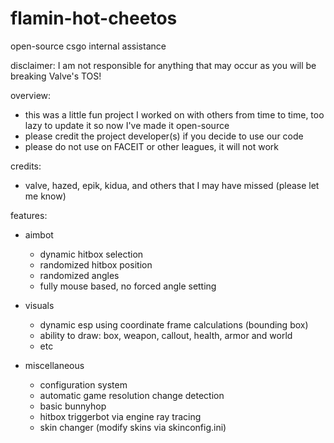 # flamin-hot-cheetos
open-source csgo internal assistance

disclaimer: I am not responsible for anything that may occur as you will be breaking Valve's TOS!

overview:

   - this was a little fun project I worked on with others from time to time, too lazy to update it so now I've made it open-source
   - please credit the project developer(s) if you decide to use our code
   - please do not use on FACEIT or other leagues, it will not work

credits:

   - valve, hazed, epik, kidua, and others that I may have missed (please let me know)

features:

   - aimbot
      - dynamic hitbox selection
      - randomized hitbox position
      - randomized angles
      - fully mouse based, no forced angle setting

   - visuals
      - dynamic esp using coordinate frame calculations (bounding box)
      - ability to draw: box, weapon, callout, health, armor and world
      - etc
    
   - miscellaneous
      - configuration system
      - automatic game resolution change detection
      - basic bunnyhop
      - hitbox triggerbot via engine ray tracing
      - skin changer (modify skins via skinconfig.ini)

